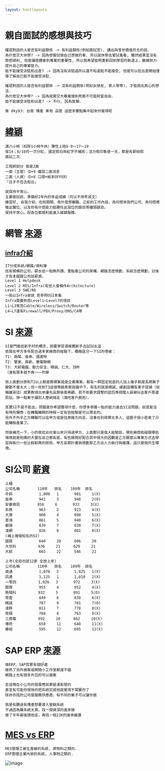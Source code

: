 ```yaml
---
layout: testlayouts
---
```


# 親自面試的感想與技巧
```
確認對話的人是否有利益關係 -> 有利益關係(例如面試官), 講出與普世價值符合的話.
為什麼交大休學? -> 因為想嘗試做自己想做的事, 所以就休學去嘗試看看, 雖然結果並沒有那麼順利, 但是讓我體會到專業的重要性, 所以我希望能夠重新回到學習的軌道上，繼續努力提升自己的專業能力。
能不能接受派駐和出差? -> 因為沒有派駐過所以還不知道能不能接受, 但是可以從出差開始慢慢了解自已能不能接受派駐.

確認對話的人是否有利益關係 -> 沒有利益關係(例如女朋友, 家人等等), 才能說出真心的想法.
為什麼交大休學? -> 因為就算交大畢業做到死都不可能財富自由.
能不能接受派駐和出差? -> 不行, 因為我懶.
```

```
推 dky93: 台南 傳產 車用 品管 這麼多賽點集中起來你覺得呢
```

# [緯穎](https://www.dcard.tw/f/job_search/p/241279265)
```
滿八小時（扣除1小時午休）彈性上班8-9～17～18
保14；8/10月一次分紅, 國定假日與紅字不補班；活力假印象是一天，都是有薪給假
面試二次.

工程師部分 我是2面
一面（主管）（D+9 確認二面消息
二面（人資）（D+8 口頭+紙本OFFER）
「日子不包含假日」

就保持平常心，
主要面試前，準備好2年內的多益成績（可以不用考英文）
練習好, 自我介紹、在校期間、為什麼想離職、之前的工作內容、為何想來我們公司、為何想應徵此職位、以及你有什麼能力能勝任此崗位的題目等罐頭題目。
保持平常心。祝各位都順利能進入緯穎服務。
```

# 網管 [來源](https://www.dcard.tw/f/job/p/237234955)
## [infra介紹](https://www.dcard.tw/f/tech_job/p/240502828)
```
IT分成系統/網路/資料庫
找有規模的公司，薪水低一點無所謂，重點看公司的架構，網路怎麼規劃，系統怎麼規劃，日後才有本錢跟公司談薪資。
Level 1 Helpdesk
Level 2 MIS/Infra(有些人會稱作Architecture)
Level 3 SWE/RD
一般以Infra來說 若參照OSI來看
Infra需要熟悉Level1~Level7的項目
L1~L3常見Cable/Wireless/Switch/Router等
L4~L7還有Firewall/PBX/Proxy/DNS/CA等
```

# SI [來源](https://www.dcard.tw/f/job/p/241263664)
```
SI是門檻低新手村的概念，說要學習滿推薦新手去試試水溫
依我在甲方多年配合過多家廠商的經驗下，概略區分一下SI的等級：
T1: 敦陽、晉泰、邁達特
T2: 擎昊、鼎新、華電聯網
T3: 大綜電腦、動力安全、精誠、仁大、IBM
（還有眾多就不再一一列舉

依上面劃分原則T2以上都是靠標案或是企業專案，都有一群固定班底的人加上幾乎都是長期案子變動不會太大；但一但到T3這個等級素質就偏中下，有名的就是精誠、緯創這種有案子就接（俗稱雜貨店）成果教得出來優先品質後面再顧，若不依要求調整的話包準相關人員被叫去客戶那邊罰站，慘一點案子讓別人整碗端走（滿吃客戶臉色）。

其實SI不是不能去，問題是你希望獲得什麼，你想多學廣一點的能力進去SI沒問題，前提是沒有特別懶惰；在轉職離開的時候一定有些經驗是可以帶走的。
另外不外乎乙方轉職可以往甲方或是往原廠方向走，沒事也別得罪太多人，這圈子很小若臭了只能轉換產業了。

然後補充一下，小的我從出社會以來只待過甲方，上面都只是個人經驗談，哪些廠商能碰跟哪些場商就是他媽的大雷包自己都有底，有些廠商好配合其中很大的因數是乙方願意以專案方式去學習與執行一些比較新興的技術，甲方長期計畫與規劃那乙方出人力執行與維護，這只是個共生環境。
```

# SI公司 [薪資](https://www.ptt.cc/bbs/MIS/M.1661879209.A.D02.html)
```
上櫃
公司名稱        110年   排名    109年  排名
中菲            1,009   1       981     1(X)
晉泰            941     3       948     2(O)
安碁資訊        856     6       933     3(X)
系微            963     2       923     4(X)
大塚            900     4       890     5(X)
普鴻            861     5       840     6(X)
叡揚            839     7       830     7(X)
凌網            826     8       801     8(X)
(補上幾個知名的SI)
國眾            640     20      606     20
大世科          636     21      629     21
大綜            603     22      546     22
```
```
上市(全部也就12家 全放上來)
公司名稱        110年   排名    109年  排名
資通            1,078   2       1,025   1(X)
訊連            1,125   1       1,010   2(X)
一零四          1,026   3       972     3(X)
關貿            955     4       952     4(X)
敦陽科          932     5       891     5(O)
零壹            849     6       830     6(X)
精誠            787     9       781     7(O)
凌群            811     7       778     8(X)
聚碩            788     8       763     9(X)
三商電          692     10      662     10(X)
傳奇            650     11      648     11(X)
華經            595     12      605     12(X)
```

# SAP ERP [來源](https://www.dcard.tw/f/job/p/233111844)
```
做ERP、SAP其實有個好處
做熟了另外接案或開間小工作室都還不錯
網路上也有很多外包的可以接案

走這塊在小公司的發展應該算是滿有限的
甚至有可能你很快的把系統完成他就覺得不需要你了
除非你找的公司是服務供應商，有不同的案子可以讓你做

我是有聽過有傳產想要導入營銷系統
不過因為嫌系統太貴，找一個資深的進來做
做了半年最後請他走，再找一個22K的進來維護
```

# [MES vs ERP ](https://cimes.ares.com.tw/knowmes/)
```
MES管理工廠生產線的系統, 原物料之類的.
ERP管理企業內部的系統, 人事物之類的.
```
![image](https://github.com/lepg5487/Stock_God/assets/26459046/bd5d7b3d-37e6-40ed-a0ee-09c985b6d83c)

